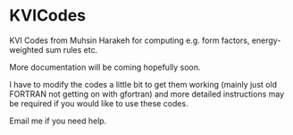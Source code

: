 # KVICodes
KVI Codes from Muhsin Harakeh for computing e.g. form factors, energy-weighted sum rules etc.

More documentation will be coming hopefully soon.

I have to modify the codes a little bit to get them working (mainly just old FORTRAN not getting on with gfortran) and more detailed instructions may be required if you would like to use these codes.

Email me if you need help.
